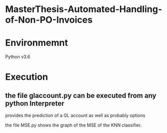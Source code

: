 # MasterThesis-Automated-Handling-of-Non-PO-Invoices

# Environmemnt
Python v3.6

# Execution
## the file glaccount.py can be executed from any python Interpreter

provides the prediction of a GL account as well as probably options

the file MSE.py shows the graph of the MSE of the KNN classifier.

